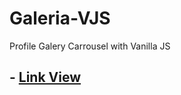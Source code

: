 # Galeria-VJS
Profile Galery Carrousel with Vanilla JS

## - [Link View](https://codigo33.github.io/Galeria-VJS/)
